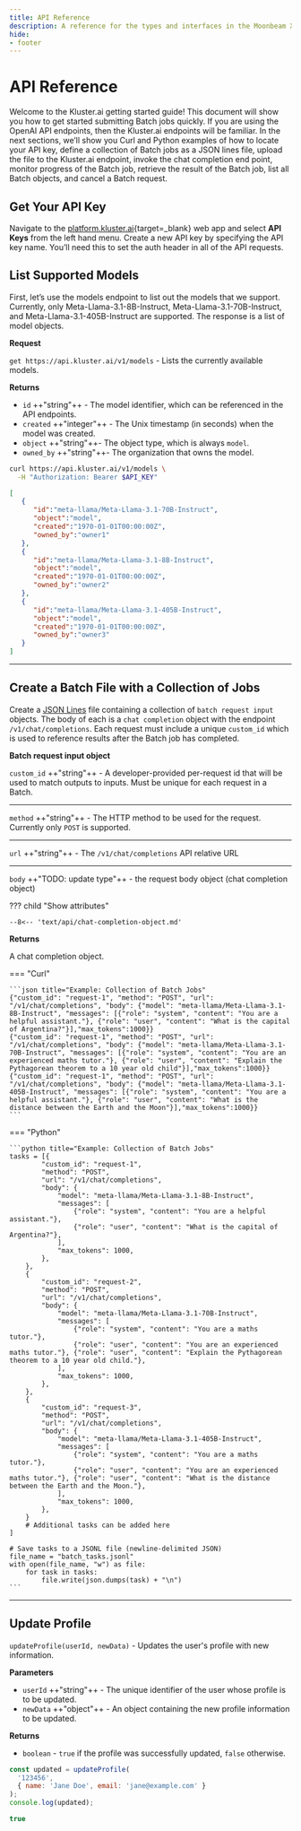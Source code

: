 ```yaml
---
title: API Reference
description: A reference for the types and interfaces in the Moonbeam XCM SDK that can be used to send XCM transfers between chains within the Polkadot/Kusama ecosystems.
hide:
- footer
---
```


# API Reference

Welcome to the Kluster.ai getting started guide! This document will show you how to get started submitting Batch jobs quickly. If you are using the OpenAI API endpoints, then the Kluster.ai endpoints will be familiar. In the next sections, we’ll show you Curl and Python examples of how to locate your API key, define a collection of Batch jobs as a JSON lines file, upload the file to the Kluster.ai endpoint, invoke the chat completion end point, monitor progress of the Batch job, retrieve the result of the Batch job, list all Batch objects, and cancel a Batch request.

## Get Your API Key

Navigate to the [platform.kluster.ai](http://platform.kluster.ai){target=\_blank} web app and select **API Keys** from the left hand menu. Create a new API key by specifying the API key name. You’ll need this to set the auth header in all of the API requests.

## List Supported Models

First, let’s use the models endpoint to list out the models that we support. Currently, only Meta-Llama-3.1-8B-Instruct, Meta-Llama-3.1-70B-Instruct, and Meta-Llama-3.1-405B-Instruct are supported. The response is a list of model objects. 

<div class="grid" markdown>
<div markdown>

**Request**

`get https://api.kluster.ai/v1/models` - Lists the currently available models.

**Returns**

- `id` ++"string"++ - The model identifier, which can be referenced in the API endpoints.
- `created` ++"integer"++ - The Unix timestamp (in seconds) when the model was created.
- `object` ++"string"++- The object type, which is always `model`.
- `owned_by` ++"string"++- The organization that owns the model.

</div>
<div markdown>

```bash title="Query LLMs"
curl https://api.kluster.ai/v1/models \
  -H "Authorization: Bearer $API_KEY" 
```

```json title="Response"
[
   {
      "id":"meta-llama/Meta-Llama-3.1-70B-Instruct",
      "object":"model",
      "created":"1970-01-01T00:00:00Z",
      "owned_by":"owner1"
   },
   {
      "id":"meta-llama/Meta-Llama-3.1-8B-Instruct",
      "object":"model",
      "created":"1970-01-01T00:00:00Z",
      "owned_by":"owner2"
   },
   {
      "id":"meta-llama/Meta-Llama-3.1-405B-Instruct",
      "object":"model",
      "created":"1970-01-01T00:00:00Z",
      "owned_by":"owner3"
   }
]
```

</div>
</div>

---

## Create a Batch File with a Collection of Jobs

Create a [JSON Lines](https://jsonlines.org/) file containing a collection of `batch request input` objects. The body of each is a `chat completion` object with the endpoint `/v1/chat/completions`. Each request must include a unique `custom_id` which is used to reference results after the Batch job has completed.

<div class="grid" markdown>
<div markdown>

**Batch request input object**

`custom_id` ++"string"++ - A developer-provided per-request id that will be used to match outputs to inputs. Must be unique for each request in a Batch.

---

`method` ++"string"++ - The HTTP method to be used for the request. Currently only `POST` is supported.

---

`url` ++"string"++ - The `/v1/chat/completions` API relative URL

---

`body` ++"TODO: update type"++ - the request body object (chat completion object)

??? child "Show attributes"

    --8<-- 'text/api/chat-completion-object.md'

**Returns**

A chat completion object.

</div>
<div markdown>

=== "Curl"

    ```json title="Example: Collection of Batch Jobs"
    {"custom_id": "request-1", "method": "POST", "url": "/v1/chat/completions", "body": {"model": "meta-llama/Meta-Llama-3.1-8B-Instruct", "messages": [{"role": "system", "content": "You are a helpful assistant."}, {"role": "user", "content": "What is the capital of Argentina?"}],"max_tokens":1000}}
    {"custom_id": "request-1", "method": "POST", "url": "/v1/chat/completions", "body": {"model": "meta-llama/Meta-Llama-3.1-70B-Instruct", "messages": [{"role": "system", "content": "You are an experienced maths tutor."}, {"role": "user", "content": "Explain the Pythagorean theorem to a 10 year old child"}],"max_tokens":1000}}
    {"custom_id": "request-1", "method": "POST", "url": "/v1/chat/completions", "body": {"model": "meta-llama/Meta-Llama-3.1-405B-Instruct", "messages": [{"role": "system", "content": "You are a helpful assistant."}, {"role": "user", "content": "What is the distance between the Earth and the Moon"}],"max_tokens":1000}}
    ```

=== "Python"

    ```python title="Example: Collection of Batch Jobs"
    tasks = [{
            "custom_id": "request-1",
            "method": "POST",
            "url": "/v1/chat/completions",
            "body": {
                "model": "meta-llama/Meta-Llama-3.1-8B-Instruct",
                "messages": [
                    {"role": "system", "content": "You are a helpful assistant."},
                    {"role": "user", "content": "What is the capital of Argentina?"},
                ],
                "max_tokens": 1000,
            },
        },
        {
            "custom_id": "request-2",
            "method": "POST",
            "url": "/v1/chat/completions",
            "body": {
                "model": "meta-llama/Meta-Llama-3.1-70B-Instruct",
                "messages": [
                    {"role": "system", "content": "You are a maths tutor."},
                    {"role": "user", "content": "You are an experienced maths tutor."}, {"role": "user", "content": "Explain the Pythagorean theorem to a 10 year old child."},
                ],
                "max_tokens": 1000,
            },
        },
        {
            "custom_id": "request-3",
            "method": "POST",
            "url": "/v1/chat/completions",
            "body": {
                "model": "meta-llama/Meta-Llama-3.1-405B-Instruct",
                "messages": [
                    {"role": "system", "content": "You are a maths tutor."},
                    {"role": "user", "content": "You are an experienced maths tutor."}, {"role": "user", "content": "What is the distance between the Earth and the Moon."},
                ],
                "max_tokens": 1000,
            },
        }
        # Additional tasks can be added here
    ]

    # Save tasks to a JSONL file (newline-delimited JSON)
    file_name = "batch_tasks.jsonl"
    with open(file_name, "w") as file:
        for task in tasks:
            file.write(json.dumps(task) + "\n")
    ```

</div>
</div>

---

## Update Profile

<div class="grid" markdown>
<div markdown>

`updateProfile(userId, newData)` - Updates the user's profile with new information.

**Parameters**

- `userId` ++"string"++ - The unique identifier of the user whose profile is to be updated.
- `newData` ++"object"++ - An object containing the new profile information to be updated.

**Returns**

- `boolean` - `true` if the profile was successfully updated, `false` otherwise.

</div>
<div markdown>

```javascript title="Example"
const updated = updateProfile(
  '123456', 
  { name: 'Jane Doe', email: 'jane@example.com' }
);
console.log(updated);
```

```js title="Response"
true
```

</div>
</div>
